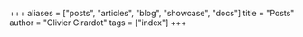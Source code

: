 +++
aliases = ["posts", "articles", "blog", "showcase", "docs"]
title = "Posts"
author = "Olivier Girardot"
tags = ["index"]
+++